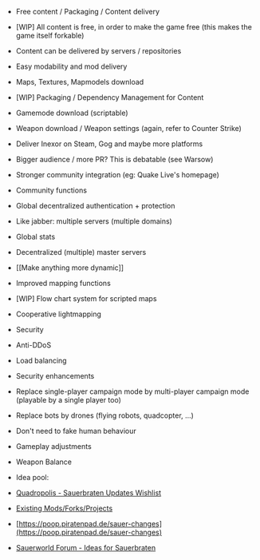 * Free content / Packaging / Content delivery
 * [WIP] All content is free, in order to make the game free (this makes the game itself forkable)
 * Content can be delivered by servers / repositories
* Easy modability and mod delivery
 * Maps, Textures, Mapmodels download
 * [WIP] Packaging / Dependency Management for Content
 * Gamemode download (scriptable)
 * Weapon download / Weapon settings (again, refer to Counter Strike)
* Deliver Inexor on Steam, Gog and maybe more platforms
 * Bigger audience / more PR? This is debatable (see Warsow)
 * Stronger community integration (eg: Quake Live's homepage)
* Community functions
 * Global decentralized authentication + protection
  * Like jabber: multiple servers (multiple domains)
 * Global stats
 * Decentralized (multiple) master servers
* [[Make anything more dynamic]]
* Improved mapping functions
 * [WIP] Flow chart system for scripted maps
 * Cooperative lightmapping
* Security
 * Anti-DDoS
 * Load balancing
 * Security enhancements
* Replace single-player campaign mode by multi-player campaign mode (playable by a single player too)
* Replace bots by drones (flying robots, quadcopter, ...)
 * Don't need to fake human behaviour
* Gameplay adjustments
 * Weapon Balance


* Idea pool:
 * [Quadropolis - Sauerbraten Updates Wishlist](http://quadropolis.us/node/3086)
 * [Existing Mods/Forks/Projects](https://github.com/inexorgame/code/wiki/Other-Projects)
 * [https://poop.piratenpad.de/sauer-changes](https://poop.piratenpad.de/sauer-changes)
 * [Sauerworld Forum - Ideas for Sauerbraten](http://sauerworld.org/forum/index.php?board=4.0)
